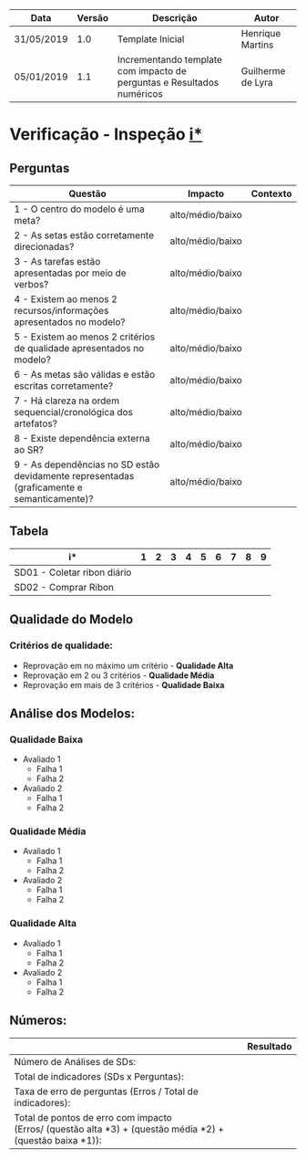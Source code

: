 | Data | Versão | Descrição | Autor |
| - | - | - | - |
| 31/05/2019 | 1.0 | Template Inicial | Henrique Martins |
| 05/01/2019 | 1.1 | Incrementando template com impacto de perguntas e Resultados numéricos | Guilherme de Lyra |

# Verificação - Inspeção [i*](https://github.com/requisitos-2019-1/Ribon/wiki/iStar)
## Perguntas

| Questão | Impacto | Contexto |
| ------- | :-----: | :------: |
| 1 - O centro do modelo é uma meta? | alto/médio/baixo | |
| 2 - As setas estão corretamente direcionadas? | alto/médio/baixo | |
| 3 - As tarefas estão apresentadas por meio de verbos? | alto/médio/baixo | |
| 4 - Existem ao menos 2 recursos/informações apresentados no modelo? | alto/médio/baixo | |
| 5 - Existem ao menos 2 critérios de qualidade apresentados no modelo? | alto/médio/baixo | |
| 6 - As metas são válidas e estão escritas corretamente? | alto/médio/baixo | |
| 7 - Há clareza na ordem sequencial/cronológica dos artefatos? | alto/médio/baixo | |
| 8 - Existe dependência externa ao SR? | alto/médio/baixo | |
| 9 - As dependências no SD estão devidamente representadas (graficamente e semanticamente)? | alto/médio/baixo | |

## Tabela

| i* | 1 | 2 | 3 | 4 | 5 | 6 | 7 | 8 | 9 |
| ---- | - | - | - | - | - | - | - | - | - |
| SD01 - Coletar ribon diário |  |  |  |  |  |  |  |  |  |
| SD02 - Comprar Ribon |  |  |  |  |  |  |  |  |  |


## Qualidade do Modelo

### Critérios de qualidade:
 - Reprovação em no máximo um critério - <b>Qualidade Alta</b>
 - Reprovação em 2 ou 3 critérios - <b>Qualidade Média</b>
 - Reprovação em mais de 3 critérios - <b>Qualidade Baixa </b>

 ## Análise dos Modelos:

 ### Qualidade Baixa
  - Avaliado 1
    - Falha 1
    - Falha 2
  - Avaliado 2
    - Falha 1
    - Falha 2
 ### Qualidade Média
  - Avaliado 1
    - Falha 1
    - Falha 2
  - Avaliado 2
    - Falha 1
    - Falha 2
 ### Qualidade Alta
  - Avaliado 1
    - Falha 1
    - Falha 2
  - Avaliado 2
    - Falha 1
    - Falha 2

## Números:																																														
|   | Resultado |
| - | :---------: |
| Número de Análises de SDs: | |
| Total de indicadores (SDs x Perguntas): |	|
| Taxa de erro de perguntas (Erros / Total de indicadores): |	 |
| Total de pontos de erro com impacto<br />(Erros/ (questão alta *3) + (questão média *2) + (questão baixa *1)):| |

<!-- https://aprender.ead.unb.br/pluginfile.php/348668/mod_resource/content/10/Requisitos%20-%20Aula%20020a.pdf -->